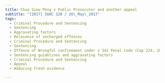 ```yaml
---
title: Chua Siew Peng v Public Prosecutor and another appeal 
subtitle: "[2017] SGHC 128 / 26\_May\_2017"
tags:
  - Criminal Procedure and Sentencing
  - Sentencing
  - Aggravating factors
  - Relevance of uncharged offences
  - Criminal Procedure and Sentencing
  - Sentencing
  - Offence of Wrongful confinement under s 342 Penal Code (Cap 224, 2008 Rev Ed)
  - Sentencing guidelines and aggravating factors
  - Criminal Procedure and Sentencing
  - Appeal
  - Adducing fresh evidence

---
```


